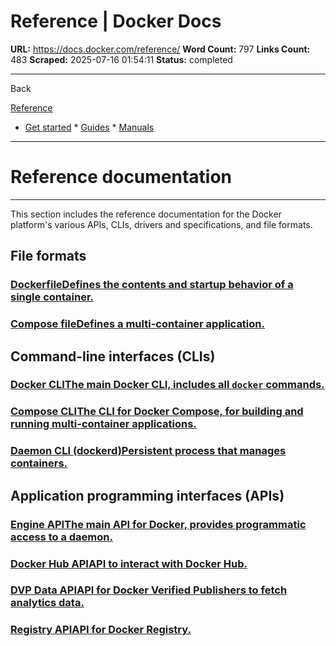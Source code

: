 # Reference | Docker Docs

**URL:** https://docs.docker.com/reference/
**Word Count:** 797
**Links Count:** 483
**Scraped:** 2025-07-16 01:54:11
**Status:** completed

---

Back

[Reference](https://docs.docker.com/reference/)

  * [Get started](https://docs.docker.com/get-started/)   * [Guides](https://docs.docker.com/guides/)   * [Manuals](https://docs.docker.com/manuals/)

* * *

# Reference documentation

* * *

This section includes the reference documentation for the Docker platform's various APIs, CLIs, drivers and specifications, and file formats.

## File formats

### [DockerfileDefines the contents and startup behavior of a single container.](https://docs.docker.com/reference/dockerfile/)

### [Compose fileDefines a multi-container application.](https://docs.docker.com/reference/compose-file/)

## Command-line interfaces \(CLIs\)

### [Docker CLIThe main Docker CLI, includes all `docker` commands.](https://docs.docker.com/reference/cli/docker/)

### [Compose CLIThe CLI for Docker Compose, for building and running multi-container applications.](https://docs.docker.com/reference/cli/docker/compose/)

### [Daemon CLI \(dockerd\)Persistent process that manages containers.](https://docs.docker.com/reference/cli/dockerd/)

## Application programming interfaces \(APIs\)

### [Engine APIThe main API for Docker, provides programmatic access to a daemon.](https://docs.docker.com/reference/api/engine/)

### [Docker Hub APIAPI to interact with Docker Hub.](https://docs.docker.com/reference/api/hub/latest/)

### [DVP Data APIAPI for Docker Verified Publishers to fetch analytics data.](https://docs.docker.com/reference/api/dvp/latest/)

### [Registry APIAPI for Docker Registry.](https://docs.docker.com/reference/api/registry/latest/)